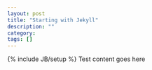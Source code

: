 ```yaml
---
layout: post
title: "Starting with Jekyll"
description: ""
category: 
tags: []
---
```

{% include JB/setup %}
Test content goes here